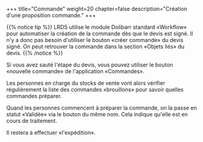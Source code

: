 +++
title="Commande"
weight=20
chapter=false
description="Création d'une proposition commande."
+++

{{% notice tip %}}
LRDS utilise le module Dolibarr standard «Workflow» pour automatiser la création
de la commande dès que le devis est signé.
Il n'y a donc pas besoin d'utiliser le bouton «créer commande» du devis signé.
On peut retrouver la commande dans la section «Objets liés» du devis.
{{% /notice %}}

Si vous avez sauté l'étape du devis, vous pouvez utiliser le bouton
«nouvelle commande» de l'application «Commandes».

Les personnes en charge du stocks de vente vont alors vérifier régulièrement la
liste des commandes «brouillons» pour savoir quelles commandes préparer.

Quand les personnes commencent à préparer la commande, on la passe en statut
«Validée» via le bouton du même nom.
Cela indique qu'elle est en cours de traitement.

Il restera à effectuer «l'expédition».
